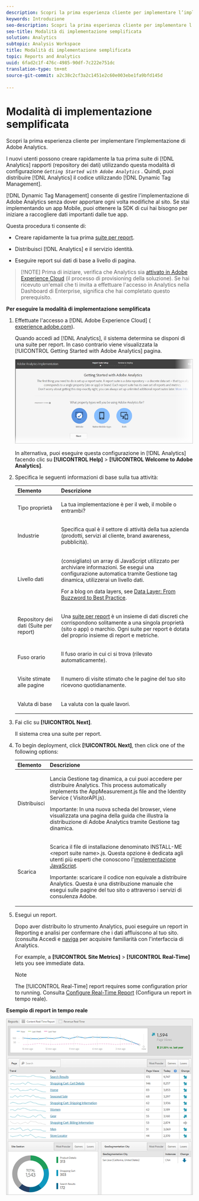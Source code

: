 ```yaml
---
description: Scopri la prima esperienza cliente per implementare l’implementazione di Adobe Analytics.
keywords: Introduzione
seo-description: Scopri la prima esperienza cliente per implementare l’implementazione di Adobe Analytics.
seo-title: Modalità di implementazione semplificata
solution: Analytics
subtopic: Analysis Workspace
title: Modalità di implementazione semplificata
topic: Reports and Analytics
uuid: 6fad2c1f-476c-4985-90df-7c222e751dc
translation-type: tm+mt
source-git-commit: a2c38c2cf3a2c1451e2c60e003ebe1fa9bfd145d

---
```



# Modalità di implementazione semplificata

Scopri la prima esperienza cliente per implementare l’implementazione di Adobe Analytics.

<!-- 

<p>https://activation.adobedtm.com/index.php?redirected=1 </p>

 -->

I nuovi utenti possono creare rapidamente la tua prima suite di [!DNL Analytics] rapporti (repository dei dati) utilizzando questa modalità di configurazione *`Getting Started with Adobe Analytics`* . Quindi, puoi distribuire [!DNL Analytics] il codice utilizzando [!DNL Dynamic Tag Management].

[!DNL Dynamic Tag Management] consente di gestire l’implementazione di Adobe Analytics senza dover apportare ogni volta modifiche al sito. Se stai implementando un app Mobile, puoi ottenere la SDK di cui hai bisogno per iniziare a raccogliere dati importanti dalle tue app.

Questa procedura ti consente di:

* Creare rapidamente la tua prima [suite per report](https://marketing.adobe.com/resources/help/en_US/analytics/getting-started/report-suites.html).
* Distribuisci [!DNL Analytics] e il servizio [](https://marketing.adobe.com/resources/help/en_US/mcvid/)identità.

* Eseguire report sui dati di base a livello di pagina.

> [!NOTE] Prima di iniziare, verifica che Analytics sia [attivato in Adobe Experience Cloud](https://marketing.adobe.com/resources/help/en_US/mcloud/core_services.html) (il processo di provisioning della soluzione). Se hai ricevuto un'email che ti invita a effettuare l'accesso in Analytics nella Dashboard di Enterprise, significa che hai completato questo prerequisito.

**Per eseguire la modalità di implementazione semplificata**

1. Effettuate l'accesso a [!DNL Adobe Experience Cloud] ( [experience.adobe.com](https://experiencecloud.adobe.com)).

   Quando accedi ad [!DNL Analytics], il sistema determina se disponi di una suite per report. In caso contrario viene visualizzata la [!UICONTROL Getting Started with Adobe Analytics] pagina.

   ![](assets/analytics-implementation-rs-wizard.png)

   In alternativa, puoi eseguire questa configurazione in [!DNL Analytics] facendo clic su **[!UICONTROL Help]** &gt; **[!UICONTROL Welcome to Adobe Analytics]**.

1. Specifica le seguenti informazioni di base sulla tua attività:

   <table id="table_1741878A1B284CB78D297D531DC703D6"> 
     <thead> 
      <tr> 
       <th colname="col1" class="entry"> Elemento </th> 
       <th colname="col2" class="entry"> Descrizione </th> 
      </tr> 
     </thead>
     <tbody> 
      <tr> 
       <td colname="col1"> <p>Tipo proprietà </p> </td> 
       <td colname="col2"> <p>La tua implementazione è per il web, il mobile o entrambi? </p> </td> 
      </tr> 
      <tr> 
       <td colname="col1"> <p>Industrie </p> </td> 
       <td colname="col2"> <p>Specifica qual è il settore di attività della tua azienda (prodotti, servizi al cliente, brand awareness, pubblicità). </p> </td> 
      </tr> 
      <tr> 
       <td colname="col1"> <p>Livello dati </p> </td> 
       <td colname="col2"> <p>(consigliato) un array di JavaScript utilizzato per archiviare informazioni. Se esegui una configurazione automatica tramite Gestione tag dinamica, utilizzerai un livello dati. </p> <p>For a blog on data layers, see <a href="https://blogs.adobe.com/digitalmarketing/analytics/data-layers-buzzword-best-practice/" format="http" scope="external"> Data Layer: From Buzzword to Best Practice</a>. </p> </td> 
      </tr> 
      <tr> 
       <td colname="col1"> <p>Repository dei dati (Suite per report) </p> </td> 
       <td colname="col2"> <p> Una <a href="https://marketing.adobe.com/resources/help/en_US/analytics/getting-started/report-suites.html" format="html" scope="external">suite per report</a> è un insieme di dati discreti che corrispondono solitamente a una singola proprietà (sito o app) o marchio. Ogni suite per report è dotata del proprio insieme di report e metriche. </p> </td> 
      </tr> 
      <tr> 
       <td colname="col1"> <p>Fuso orario </p> </td> 
       <td colname="col2"> <p>Il fuso orario in cui ci si trova (rilevato automaticamente). </p> </td> 
      </tr> 
      <tr> 
       <td colname="col1"> <p>Visite stimate alle pagine </p> </td> 
       <td colname="col2"> <p>Il numero di visite stimato che le pagine del tuo sito ricevono quotidianamente. </p> </td> 
      </tr> 
      <tr> 
       <td colname="col1"> <p>Valuta di base </p> </td> 
       <td colname="col2"> <p>La valuta con la quale lavori. </p> </td> 
      </tr> 
     </tbody> 
    </table>

1. Fai clic su **[!UICONTROL Next]**.

   Il sistema crea una suite per report.

1. To begin deployment, click **[!UICONTROL Next]**, then click one of the following options:

   <table id="table_71C7F7B9677346CD8D5130519D32464B"> 
     <thead> 
      <tr> 
       <th colname="col1" class="entry"> Elemento </th> 
       <th colname="col2" class="entry"> Descrizione </th> 
      </tr> 
     </thead>
     <tbody> 
      <tr> 
       <td colname="col1"> <p>Distribuisci </p> </td> 
       <td colname="col2"> <p> Lancia <span class="keyword">Gestione tag dinamica</span>, a cui puoi accedere per distribuire Analytics. This process automatically implements the <span class="filepath"> AppMeasurement.js</span> file and the Identity Service (<span class="filepath"> VisitorAPI.js</span>). </p> <p> <p>Importante: In una nuova scheda del browser, viene visualizzata una pagina della guida che illustra la distribuzione di <span class="keyword"> Adobe Analytics</span> tramite Gestione tag dinamica. </p> </p> </td> 
      </tr> 
      <tr> 
       <td colname="col1"> <p>Scarica </p> </td> 
       <td colname="col2"> <p> Scarica il file di installazione denominato <span class="filepath">INSTALL-ME &lt;report suite name&gt;.js</span>. Questa opzione è dedicata agli utenti più esperti che conoscono l'<a href="https://marketing.adobe.com/resources/help/en_US/sc/implement/js_implementation.html" format="html" scope="external">implementazione JavaScript</a>. </p> <p> <p>Importante: scaricare il codice non equivale a distribuire <span class="keyword">Analytics</span>. Questa è una distribuzione manuale che esegui sulle pagine del tuo sito o attraverso i servizi di consulenza Adobe. </p> </p> </td> 
      </tr> 
     </tbody> 
    </table>

1. Esegui un report.

   Dopo aver distribuito lo strumento Analytics, puoi eseguire un report in Reporting e analisi per confermare che i dati affluiscono al tuo sito. (consulta Accedi e [naviga](https://marketing.adobe.com/resources/help/en_US/analytics/getting-started/analytics-navigation.html) per acquisire familiarità con l'interfaccia di Analytics.

   For example, a **[!UICONTROL Site Metrics]** &gt; **[!UICONTROL Real-Time]** lets you see immediate data.

   >[!NOTE]
   >
   >The [!UICONTROL Real-Time] report requires some configuration prior to running. Consulta [Configure Real-Time Report](https://marketing.adobe.com/resources/help/en_US/reference/t_realtime_admin.html) (Configura un report in tempo reale).

**Esempio di report in tempo reale**

![](assets/real-time-report.png)
